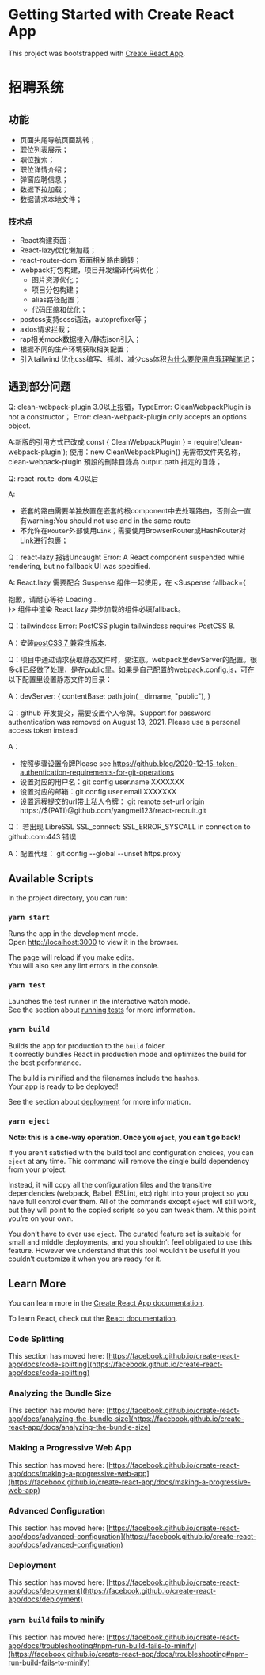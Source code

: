 # Getting Started with Create React App

This project was bootstrapped with [Create React App](https://github.com/facebook/create-react-app).

# 招聘系统

## 功能

* 页面头尾导航页面跳转；
* 职位列表展示；
* 职位搜索；
* 职位详情介绍；
* 弹窗应聘信息；
* 数据下拉加载；
* 数据请求本地文件；

### 技术点

* React构建页面；
* React-lazy优化懒加载；
* react-router-dom 页面相关路由跳转；
* webpack打包构建，项目开发编译代码优化；
    * 图片资源优化；
    * 项目分包构建；
    * alias路径配置；
    * 代码压缩和优化；
* postcss支持scss语法，autoprefixer等；
* axios请求拦截；
* rap相关mock数据接入/静态json引入；
* 根据不同的生产环境获取相关配置；
* 引入tailwind 优化css编写、摇树、减少css体积[为什么要使用自我理解笔记](https://note.youdao.com/s/ISxeikaI)；

## 遇到部分问题

Q: clean-webpack-plugin 3.0以上报错，TypeError: CleanWebpackPlugin is not a constructor；
Error: clean-webpack-plugin only accepts an options object. 

A:新版的引用方式已改成 const { CleanWebpackPlugin } = require('clean-webpack-plugin');
使用：new CleanWebpackPlugin() 无需带文件夹名称，clean-webpack-plugin 預設的刪除目錄為 output.path 指定的目錄；

Q: react-route-dom 4.0以后

A: 
* 嵌套的路由需要单独放置在嵌套的根component中去处理路由，否则会一直有warning:You should not use <Route component> and <Route children> in the same route
* 不允许在`Router`外部使用`Link`；需要使用BrowserRouter或HashRouter对Link进行包裹；

Q：react-lazy 报错Uncaught Error: A React component suspended while rendering, but no fallback UI was specified.

A: React.lazy 需要配合 Suspense 组件一起使用，在 <Suspense fallback={<div>抱歉，请耐心等待 Loading...</div>}></Suspense> 组件中渲染 React.lazy 异步加载的组件必填fallback。

Q：tailwindcss Error: PostCSS plugin tailwindcss requires PostCSS 8.

A：安装[postCSS 7 兼容性版本](https://docs.tailwindchina.com/docs/installation#post-css-7).

Q：项目中通过请求获取静态文件时，要注意。webpack里devServer的配置。很多cli已经做了处理，是在public里。如果是自己配置的webpack.config.js，可在以下配置里设置静态文件的目录：

A：devServer: {
  contentBase: path.join(__dirname, "public"),
}

Q：github 开发提交，需要设置个人令牌。Support for password authentication was removed on August 13, 2021. Please use a personal access token instead

A：
* 按照步骤设置令牌Please see https://github.blog/2020-12-15-token-authentication-requirements-for-git-operations
* 设置对应的用户名：git config user.name XXXXXXX
* 设置对应的邮箱：git config user.email XXXXXXX
* 设置远程提交的url带上私人令牌： git remote set-url origin https://$\(PATI\)@github.com/yangmei123/react-recruit.git

Q： 若出现 LibreSSL SSL_connect: SSL_ERROR_SYSCALL in connection to github.com:443 错误

A：配置代理： git config --global --unset https.proxy

## Available Scripts

In the project directory, you can run:

### `yarn start`

Runs the app in the development mode.\
Open [http://localhost:3000](http://localhost:3000) to view it in the browser.

The page will reload if you make edits.\
You will also see any lint errors in the console.

### `yarn test`

Launches the test runner in the interactive watch mode.\
See the section about [running tests](https://facebook.github.io/create-react-app/docs/running-tests) for more information.

### `yarn build`

Builds the app for production to the `build` folder.\
It correctly bundles React in production mode and optimizes the build for the best performance.

The build is minified and the filenames include the hashes.\
Your app is ready to be deployed!

See the section about [deployment](https://facebook.github.io/create-react-app/docs/deployment) for more information.

### `yarn eject`

**Note: this is a one-way operation. Once you `eject`, you can’t go back!**

If you aren’t satisfied with the build tool and configuration choices, you can `eject` at any time. This command will remove the single build dependency from your project.

Instead, it will copy all the configuration files and the transitive dependencies (webpack, Babel, ESLint, etc) right into your project so you have full control over them. All of the commands except `eject` will still work, but they will point to the copied scripts so you can tweak them. At this point you’re on your own.

You don’t have to ever use `eject`. The curated feature set is suitable for small and middle deployments, and you shouldn’t feel obligated to use this feature. However we understand that this tool wouldn’t be useful if you couldn’t customize it when you are ready for it.

## Learn More

You can learn more in the [Create React App documentation](https://facebook.github.io/create-react-app/docs/getting-started).

To learn React, check out the [React documentation](https://reactjs.org/).

### Code Splitting

This section has moved here: [https://facebook.github.io/create-react-app/docs/code-splitting](https://facebook.github.io/create-react-app/docs/code-splitting)

### Analyzing the Bundle Size

This section has moved here: [https://facebook.github.io/create-react-app/docs/analyzing-the-bundle-size](https://facebook.github.io/create-react-app/docs/analyzing-the-bundle-size)

### Making a Progressive Web App

This section has moved here: [https://facebook.github.io/create-react-app/docs/making-a-progressive-web-app](https://facebook.github.io/create-react-app/docs/making-a-progressive-web-app)

### Advanced Configuration

This section has moved here: [https://facebook.github.io/create-react-app/docs/advanced-configuration](https://facebook.github.io/create-react-app/docs/advanced-configuration)

### Deployment

This section has moved here: [https://facebook.github.io/create-react-app/docs/deployment](https://facebook.github.io/create-react-app/docs/deployment)

### `yarn build` fails to minify

This section has moved here: [https://facebook.github.io/create-react-app/docs/troubleshooting#npm-run-build-fails-to-minify](https://facebook.github.io/create-react-app/docs/troubleshooting#npm-run-build-fails-to-minify)
